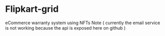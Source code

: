 # Flipkart-grid
eCommerce warranty system using NFTs
Note ( currently the email service is not working because the api is exposed here on github )
